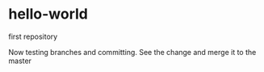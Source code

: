 # hello-world
first repository

Now testing branches and committing.
See the change and merge it to the master
